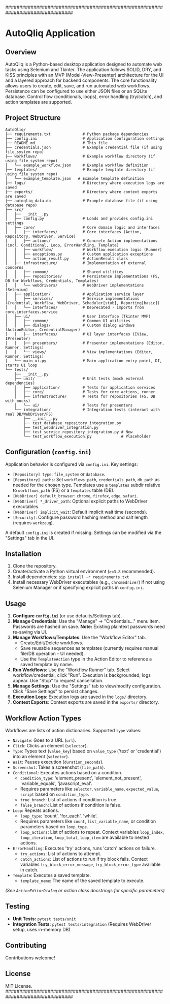 ################################################################################

# AutoQliq Application

## Overview

AutoQliq is a Python-based desktop application designed to automate web tasks using Selenium and Tkinter. The application follows SOLID, DRY, and KISS principles with an MVP (Model-View-Presenter) architecture for the UI and a layered approach for backend components. The core functionality allows users to create, edit, save, and run automated web workflows. Persistence can be configured to use either JSON files or an SQLite database. Control flow (conditionals, loops), error handling (try/catch), and action templates are supported.

## Project Structure

```
AutoQliq/
├── requirements.txt              # Python package dependencies
├── config.ini                    # Application configuration settings
├── README.md                     # This file
├── credentials.json              # Example credential file (if using file_system repo)
├── workflows/                    # Example workflow directory (if using file_system repo)
│   └── example_workflow.json     # Example workflow definition
├── templates/                    # Example template directory (if using file_system repo)
│   └── example_template.json   # Example template definition
├── logs/                         # Directory where execution logs are saved
├── exports/                      # Directory where context exports are saved
├── autoqliq_data.db              # Example database file (if using database repo)
├── src/
│   ├── __init__.py
│   ├── config.py                 # Loads and provides config.ini settings
│   ├── core/                     # Core domain logic and interfaces
│   │   ├── interfaces/           # Core interfaces (Action, Repository, WebDriver, Service)
│   │   ├── actions/              # Concrete Action implementations (incl. Conditional, Loop, ErrorHandling, Template)
│   │   ├── workflow/             # Workflow execution logic (Runner)
│   │   ├── exceptions.py         # Custom application exceptions
│   │   └── action_result.py      # ActionResult class
│   ├── infrastructure/           # Implementation of external concerns
│   │   ├── common/               # Shared utilities
│   │   ├── repositories/         # Persistence implementations (FS, DB for Workflows, Credentials, Templates)
│   │   └── webdrivers/           # WebDriver implementations (Selenium)
│   ├── application/              # Application service layer
│   │   ├── services/             # Service implementations (Credential, Workflow, WebDriver, Scheduler[stub], Reporting[basic])
│   │   └── interfaces/           # Deprecated - imports from core.interfaces.service
│   ├── ui/                       # User Interface (Tkinter MVP)
│   │   ├── common/               # Common UI utilities
│   │   ├── dialogs/              # Custom dialog windows (ActionEditor, CredentialManager)
│   │   ├── interfaces/           # UI layer interfaces (IView, IPresenter)
│   │   ├── presenters/           # Presenter implementations (Editor, Runner, Settings)
│   │   └── views/                # View implementations (Editor, Runner, Settings)
│   └── main_ui.py                # Main application entry point, DI, starts UI loop
└── tests/
    ├── __init__.py
    ├── unit/                     # Unit tests (mock external dependencies)
    │   ├── application/          # Tests for application services
    │   ├── core/                 # Tests for core actions, runner
    │   ├── infrastructure/       # Tests for repositories (FS, DB with mocks)
    │   └── ui/                   # Tests for presenters
    └── integration/              # Integration tests (interact with real DB/WebDriver/FS)
        ├── __init__.py
        ├── test_database_repository_integration.py
        ├── test_webdriver_integration.py
        ├── test_service_repository_integration.py # New
        └── test_workflow_execution.py             # Placeholder

```

## Configuration (`config.ini`)

Application behavior is configured via `config.ini`. Key settings:

- `[Repository] type`: `file_system` or `database`.
- `[Repository] paths`: Set `workflows_path`, `credentials_path`, `db_path` as needed for the chosen type. Templates use a `templates` subdir relative to `workflows_path` (FS) or a `templates` table (DB).
- `[WebDriver] default_browser`: `chrome`, `firefox`, `edge`, `safari`.
- `[WebDriver] *_driver_path`: Optional explicit paths to WebDriver executables.
- `[WebDriver] implicit_wait`: Default implicit wait time (seconds).
- `[Security]`: Configure password hashing method and salt length (requires `werkzeug`).

A default `config.ini` is created if missing. Settings can be modified via the "Settings" tab in the UI.

## Installation

1.  Clone the repository.
2.  Create/activate a Python virtual environment (`>=3.8` recommended).
3.  Install dependencies: `pip install -r requirements.txt`
4.  Install necessary WebDriver executables (e.g., `chromedriver`) if not using Selenium Manager or if specifying explicit paths in `config.ini`.

## Usage

1.  **Configure `config.ini`** (or use defaults/Settings tab).
2.  **Manage Credentials**: Use the "Manage" -> "Credentials..." menu item. Passwords are hashed on save. **Note:** Existing plaintext passwords need re-saving via UI.
3.  **Manage Workflows/Templates**: Use the "Workflow Editor" tab.
    - Create/Edit/Delete workflows.
    - Save reusable sequences as templates (currently requires manual file/DB operation - UI needed).
    - Use the `TemplateAction` type in the Action Editor to reference a saved template by name.
4.  **Run Workflows**: Use the "Workflow Runner" tab. Select workflow/credential, click "Run". Execution is backgrounded; logs appear. Use "Stop" to request cancellation.
5.  **Manage Settings**: Use the "Settings" tab to view/modify configuration. Click "Save Settings" to persist changes.
6.  **Execution Logs**: Execution logs are saved in the `logs/` directory.
7.  **Context Exports**: Context exports are saved in the `exports/` directory.

## Workflow Action Types

Workflows are lists of action dictionaries. Supported `type` values:

- `Navigate`: Goes to a URL (`url`).
- `Click`: Clicks an element (`selector`).
- `Type`: Types text (`value_key`) based on `value_type` ('text' or 'credential') into an element (`selector`).
- `Wait`: Pauses execution (`duration_seconds`).
- `Screenshot`: Takes a screenshot (`file_path`).
- `Conditional`: Executes actions based on a condition.
  - `condition_type`: 'element_present', 'element_not_present', 'variable_equals', 'javascript_eval'.
  - Requires parameters like `selector`, `variable_name`, `expected_value`, `script` based on `condition_type`.
  - `true_branch`: List of actions if condition is true.
  - `false_branch`: List of actions if condition is false.
- `Loop`: Repeats actions.
  - `loop_type`: 'count', 'for_each', 'while'.
  - Requires parameters like `count`, `list_variable_name`, or condition parameters based on `loop_type`.
  - `loop_actions`: List of actions to repeat. Context variables `loop_index`, `loop_iteration`, `loop_total`, `loop_item` are available to nested actions.
- `ErrorHandling`: Executes 'try' actions, runs 'catch' actions on failure.
  - `try_actions`: List of actions to attempt.
  - `catch_actions`: List of actions to run if try block fails. Context variables `try_block_error_message`, `try_block_error_type` available in catch.
- `Template`: Executes a saved template.
  - `template_name`: The name of the saved template to execute.

_(See `ActionEditorDialog` or action class docstrings for specific parameters)_

## Testing

- **Unit Tests:** `pytest tests/unit`
- **Integration Tests:** `pytest tests/integration` (Requires WebDriver setup, uses in-memory DB)

## Contributing

Contributions welcome!

## License

MIT License.
################################################################################
